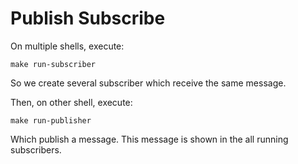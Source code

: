 # Publish Subscribe

On multiple shells, execute:

    make run-subscriber

So we create several subscriber which receive the same message.

Then, on other shell, execute:

    make run-publisher

Which publish a message. This message is shown in the all running subscribers.
